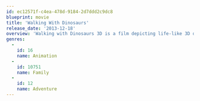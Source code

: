 ```yaml
---
id: ec12571f-c4ea-478d-9184-2d7ddd2c9dc8
blueprint: movie
title: 'Walking With Dinosaurs'
release_date: '2013-12-18'
overview: 'Walking with Dinosaurs 3D is a film depicting life-like 3D dinosaur characters set in photo-real landscapes that transports audiences to the prehistoric world as it existed 70 million years ago. The film is based on the 1999 documentary television miniseries Walking with Dinosaurs, produced by the BBC. Walking with Dinosaurs 3D is being produced by Evergreen Studios, the company that produced Happy Feet, and it is was released on October 11, 2013.'
genres:
  -
    id: 16
    name: Animation
  -
    id: 10751
    name: Family
  -
    id: 12
    name: Adventure
---
```

